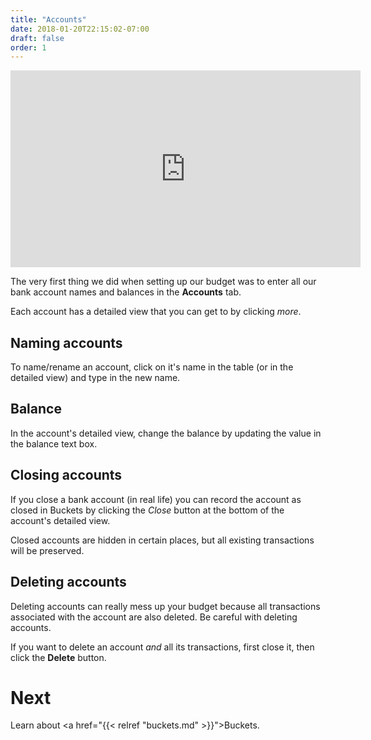 ```yaml
---
title: "Accounts"
date: 2018-01-20T22:15:02-07:00
draft: false
order: 1
---
```


<iframe width="560" height="315" src="https://www.youtube.com/embed/fa6HwFYDySA?rel=0" frameborder="0" allow="autoplay; encrypted-media" allowfullscreen></iframe>

The very first thing we did when setting up our budget was to enter all our bank account names and balances in the **Accounts** tab.

Each account has a detailed view that you can get to by clicking *more*.


## Naming accounts

To name/rename an account, click on it's name in the table (or in the detailed view) and type in the new name.


## Balance

In the account's detailed view, change the balance by updating the value in the balance text box.


## Closing accounts

If you close a bank account (in real life) you can record the account as closed in Buckets by clicking the *Close* button at the bottom of the account's detailed view.

Closed accounts are hidden in certain places, but all existing transactions will be preserved.

## Deleting accounts

<warning>Deleting accounts can really mess up your budget because all transactions associated with the account are also deleted.  Be careful with deleting accounts.</warning>

If you want to delete an account *and* all its transactions, first close it, then click the **Delete** button.


# Next

Learn about <a href="{{< relref "buckets.md" >}}">Buckets.</a>